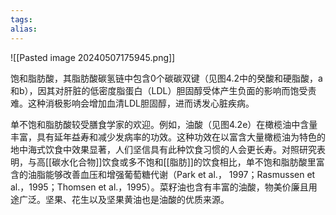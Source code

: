 ```yaml
---
tags: 
alias:
---
```


![[Pasted image 20240507175945.png]]

饱和脂肪酸，其脂肪酸碳氢链中包含0个碳碳双键（见图4.2中的癸酸和硬脂酸，a和b），因其对肝脏的低密度脂蛋白（LDL）胆固醇受体产生负面的影响而饱受责难。这种消极影响会增加血清LDL胆固醇，进而诱发心脏疾病。

单不饱和脂肪酸较受膳食学家的欢迎。例如，油酸（见图4.2e）在橄榄油中含量丰富，具有延年益寿和减少发病率的功效。这种功效在以富含大量橄榄油为特色的地中海式饮食中效果显著，人们坚信具有此种饮食习惯的人会更长寿。对照研究表明，与高[[碳水化合物]]饮食或多不饱和[[脂肪]]的饮食相比，单不饱和脂肪酸里富含的油脂能够改善血压和增强葡萄糖代谢（Park et al.， 1997；Rasmussen et al.，1995；Thomsen et al.，1995）。菜籽油也含有丰富的油酸，物美价廉且用途广泛。坚果、花生以及坚果黄油也是油酸的优质来源。





